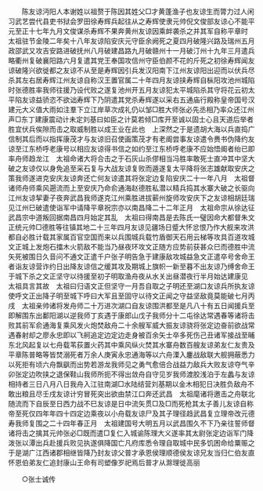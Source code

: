 <!-- { "loadSidebar": true } -->
　　陈友谅沔阳人本谢姓以祖赘于陈因其姓父□才黄蓬渔子也友谅生而膂力过人闲习武艺尝代县吏书狱会罗田徐寿辉兵起往从之寿辉使隶元帅倪文俊部友谅心不能平元至正十七年九月文俊谋杀寿辉不果奔黄州友谅因乘衅袭杀之并其军自称平章时　太祖驻节金陵二年矣十八年友谅陷安庆元守臣余阙死之夏四月破隆兴路及瑞州五月政邵武又攻吉安路进破抚州八月破建昌路九月破赣州十一月破汀州十九年三月遣兵略衢州复破襄阳路六月复遣其党王奉国攻信州守臣伯颜不花的斤死之初徐寿辉闻友谅破隆兴欲徙都之友谅不从至是寿辉因引兵发汉阳南下江州友谅阳出迎而以伏兵尽杀其左右居寿辉江州友谅自称汉王置官属二十年四月友谅挟寿辉自枞阳攻池州城陷时张德胜率我师往援乃设代败之遂复池州开五月友谅犯太平城陷杀其守将花云初太平陷友谅益骄恣不欲诎寿辉下乃阴遣其党杀寿辉遂以采右五通庙行殿称皇帝国号汉建元大义值大雨如注羣下立江岸草次成礼仍以邹□胜大师张必先丞相乃率众还江州声□东丁建康震动计未定刘基曰如臣之计莫若倾□库开至诚以固士心且天道后举者胜宜伏兵俟隙而击之取威制胜以成王业在此也　上深然之于是遗胡大海以兵直捣广信制其后而以指挥康茂才与友谅旧召使画策茂才有老阍尝事友谅遣令赉书伪降约友谅至江东桥呼老康号以相应友谅得书信之如约至江东桥呼老康不应始悟阍者绐已即率舟师趋龙江　太祖命诸大将合击之于石灰山杀僇相当冯胜率敢死士直冲其中坚大破之友谅仅以身免追至采石复与大战友谅复败而遁遂复太平降将张志雄献取安庆之策我师遂进克安庆友谅奔还亡何友谅遣其将张定边复陷安庆二十一年八月　太祖督诸师舟师乘风遡流而上至安庆乃命俞通海赵德胜私潜以精兵捣其水寨大破之长驱向江州友谅挈妻子夜奔武昌我师遂克江州乘胜进拔蕲州旋师攻安庆下之友谅相胡廷瑞见江州巳破遣使诣军中请降平章祝宗亦以南昌降二十二年正月　太祖命宗从徐达征武昌宗中道叛回据南昌四月始定其乱　太祖曰得南昌是去陈氏一璧因命大都督朱文正统元帅□德胜等往镇其地二十三年四月友谅见疆场日蹙大怀忿恨乃作大舰来攻洪都自必胜计载其家属百官空国而来以兵围城兵载竹盾御天石用云梯等攻具百道攻城文正城上发炮石擂木火箭敌不能当乃昼夜环攻文正随方应势前获甚众巳而德胜中流矢死被围日久音问不通文正遣千户张子明告急于建康敌攻城益急文正遣卒号舍命王者诣友谅营诈约日出降友谅信之缓其攻及期城上旗帜一新至暮不出友谅乃缚舍命王于城下杀之文正坚守以待援至初子明取渔舟夜从水关出昼潜夜行半月始达建康见　太祖具言其故　太祖曰归语文正但坚守一月吾自取之子明还至湖口友谅兵所执友谅使呼文正出降子明至城下呼曰大军且至固守以待文正闻之守益坚敌竟莫能破七月丙戌　太祖亲帅诸将发舟师二十万进次湖口自友谅围洪都至是凡八十有五日闻援兵至即解围东出鄱阳湖以逆我师丁亥遇于康郎山戊子我师分十二屯徐达常遇春等诸将击败其前军俞通海复乘风发火炮焚敌舟二十余艘军威大振友谅骁将张定边奋前欲战常遇春射却之廖永忠即以飞舸追定边定边走身被百余矢士卒多死伤己丑诸军接战至晡东北风起复以七舟载苇荻置火药其中乘风纵火焚其水寨舟数百艘友谅弟友仁友贵及平章陈普略等皆焚溺死者万余人庚寅永忠通海等以六舟溧入鏖战敌联大舰拥蔽悉力以死拒有顷六舟飘飖而出势若游龙我师见之勇气愈倍合战益力敌兵大败友谅夺气辛卯张定边吹挟之退保鞋山我师所扼不得出敛舟自守见岁我师渡胶浅泊于左蠡与友谅相持者三日八月八日我舟入江驻南湖□水陆结营刘基期以金木相犯日决胜负敌舟不敢出粮且尽壬戌友谅计穷冒死突出欲由禁江口奔还武昌　太祖麾诸将邀击之舟联北随流而下自辰至日西力战不巳友谅是日中流矢贯□及□而死枪其太子善儿友谅自称帝至死仅四年年四十四定边乘夜以小舟载友谅尸及其子理径趋武昌复立理帝改元德寿我师复围之二十四年春正月　太祖建国号大明五月以武昌围久不下乃亲往誓师督诸将击之擒其元帅张必□既而遣□复仁入城谕陈理大义遂率其太尉张定边诣军门降泼张以潭出兵赴援兵败见执遂俱降国亡凡府库悉令理自取城中民多饥困命给粟赈之于是湖广江西诸郡相继皆降乃封友谅父普才承恩侯理顺德侯友谅兄友当归仁伯友直怀恩伯弟友仁追封康山王命有司塑像岁祀焉后普才从滁理徙高丽 

　　○张士诚传 

